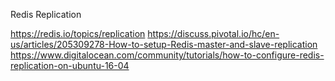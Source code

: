 Redis Replication

https://redis.io/topics/replication
https://discuss.pivotal.io/hc/en-us/articles/205309278-How-to-setup-Redis-master-and-slave-replication
https://www.digitalocean.com/community/tutorials/how-to-configure-redis-replication-on-ubuntu-16-04
